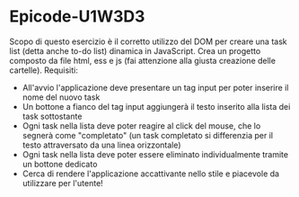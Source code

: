 # Epicode-U1W3D3
 
Scopo di questo esercizio è il corretto utilizzo del DOM per creare una task list (detta anche to-do list) dinamica in
JavaScript.
Crea un progetto composto da file html, ess e js (fai attenzione alla giusta creazione delle cartelle).
Requisiti:
- All'avvio l'applicazione deve presentare un tag input per poter inserire il nome del nuovo task
- Un bottone a fianco del tag input aggiungerà il testo inserito alla lista dei task sottostante
- Ogni task nella lista deve poter reagire al click del mouse, che lo segnerà come "completato" (un task completato si differenzia per il testo attraversato da una linea orizzontale)
- Ogni task nella lista deve poter essere eliminato individualmente tramite un bottone dedicato
- Cerca di rendere l'applicazione accattivante nello stile e piacevole da utilizzare per l'utente!